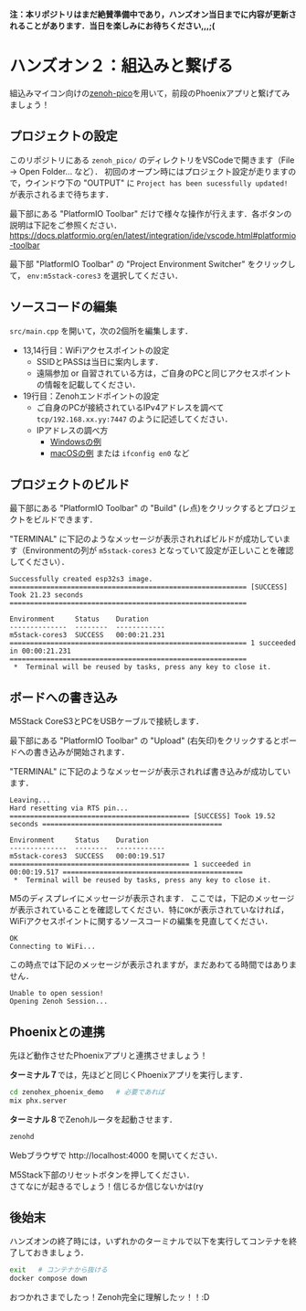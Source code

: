 **注：本リポジトリはまだ絶賛準備中であり，ハンズオン当日までに内容が更新されることがあります．当日を楽しみにお待ちください,,,;(**

# ハンズオン２：組込みと繋げる

組込みマイコン向けの[zenoh-pico](https://github.com/eclipse-zenoh/zenoh-pico)を用いて，前段のPhoenixアプリと繋げてみましょう！

## プロジェクトの設定

このリポジトリにある `zenoh_pico/` のディレクトリをVSCodeで開きます（File -> Open Folder... など）．
初回のオープン時にはプロジェクト設定が走りますので，ウインドウ下の "OUTPUT" に `Project has been sucessfully updated!` が表示されるまで待ちます．

最下部にある "PlatformIO Toolbar" だけで様々な操作が行えます．各ボタンの説明は下記をご参照ください．  
https://docs.platformio.org/en/latest/integration/ide/vscode.html#platformio-toolbar

最下部 "PlatformIO Toolbar" の "Project Environment Switcher" をクリックして， `env:m5stack-cores3` を選択してください．

## ソースコードの編集

`src/main.cpp` を開いて，次の2個所を編集します．

- 13,14行目：WiFiアクセスポイントの設定
  - SSIDとPASSは当日に案内します．
  - 遠隔参加 or 自習されている方は，ご自身のPCと同じアクセスポイントの情報を記載してください．
- 19行目：Zenohエンドポイントの設定
  - ご自身のPCが接続されているIPv4アドレスを調べて `tcp/192.168.xx.yy:7447` のように記述してください．
  - IPアドレスの調べ方
    - [Windowsの例](https://support.microsoft.com/ja-jp/windows/f21a9bbc-c582-55cd-35e0-73431160a1b9)
    - [macOSの例](https://www.maclab.tokyo/random-note/settings/mac-ipaddress/8166/) または `ifconfig en0` など

## プロジェクトのビルド

最下部にある "PlatformIO Toolbar" の "Build" (レ点)をクリックするとプロジェクトをビルドできます．

"TERMINAL" に下記のようなメッセージが表示されればビルドが成功しています（Environmentの列が `m5stack-cores3` となっていて設定が正しいことを確認してください）．

```
Successfully created esp32s3 image.
========================================================== [SUCCESS] Took 21.23 seconds ==========================================================

Environment     Status    Duration
--------------  --------  ------------
m5stack-cores3  SUCCESS   00:00:21.231
========================================================== 1 succeeded in 00:00:21.231 ==========================================================
 *  Terminal will be reused by tasks, press any key to close it. 
```

## ボードへの書き込み

M5Stack CoreS3とPCをUSBケーブルで接続します．

最下部にある "PlatformIO Toolbar" の "Upload" (右矢印)をクリックするとボードへの書き込みが開始されます．

"TERMINAL" に下記のようなメッセージが表示されれば書き込みが成功しています．

```
Leaving...
Hard resetting via RTS pin...
============================================ [SUCCESS] Took 19.52 seconds ============================================

Environment     Status    Duration
--------------  --------  ------------
m5stack-cores3  SUCCESS   00:00:19.517
============================================ 1 succeeded in 00:00:19.517 ============================================
 *  Terminal will be reused by tasks, press any key to close it. 
```

M5のディスプレイにメッセージが表示されます．
ここでは，下記のメッセージが表示されていることを確認してください．特に`OK`が表示されていなければ，WiFiアクセスポイントに関するソースコードの編集を見直してください．

```
OK
Connecting to WiFi...
```

この時点では下記のメッセージが表示されますが，まだあわてる時間ではありません．

```
Unable to open session!
Opening Zenoh Session...
```

## Phoenixとの連携

先ほど動作させたPhoenixアプリと連携させましょう！

**ターミナル７**では，先ほどと同じくPhoenixアプリを実行します．

```bash
cd zenohex_phoenix_demo   # 必要であれば
mix phx.server
```

**ターミナル８**でZenohルータを起動させます．

```bash
zenohd
```

Webブラウザで http://localhost:4000 を開いてください．

M5Stack下部のリセットボタンを押してください．  
さてなにが起きるでしょう！信じるか信じないかは(ry

## 後始末

ハンズオンの終了時には，いずれかのターミナルで以下を実行してコンテナを終了しておきましょう．

```bash
exit   # コンテナから抜ける
docker compose down
```

おつかれさまでしたっ！Zenoh完全に理解したッ！！:D
